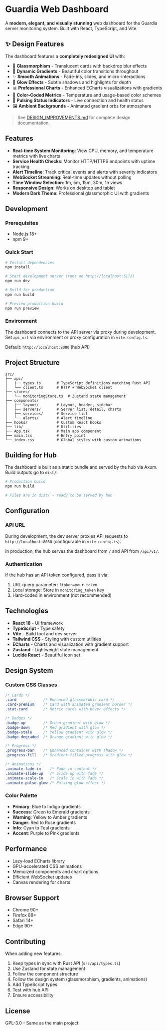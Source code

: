 # Guardia Web Dashboard

A **modern, elegant, and visually stunning** web dashboard for the Guardia server monitoring system. Built with React, TypeScript, and Vite.

## ✨ Design Features

The dashboard features a **completely redesigned UI** with:

- 🎨 **Glassmorphism** - Translucent cards with backdrop blur effects
- 🌈 **Dynamic Gradients** - Beautiful color transitions throughout
- ✨ **Smooth Animations** - Fade-ins, slides, and micro-interactions
- 💫 **Glow Effects** - Subtle shadows and highlights for depth
- 📊 **Professional Charts** - Enhanced ECharts visualizations with gradients
- 🎯 **Color-Coded Metrics** - Temperature and usage-based color schemes
- 🔄 **Pulsing Status Indicators** - Live connection and health status
- 🖼️ **Ambient Backgrounds** - Animated gradient orbs for atmosphere

> See [DESIGN_IMPROVEMENTS.md](./DESIGN_IMPROVEMENTS.md) for complete design documentation.

## Features

- **Real-time System Monitoring**: View CPU, memory, and temperature metrics with live charts
- **Service Health Checks**: Monitor HTTP/HTTPS endpoints with uptime tracking
- **Alert Timeline**: Track critical events and alerts with severity indicators
- **WebSocket Streaming**: Real-time updates without polling
- **Time Window Selection**: 1m, 5m, 15m, 30m, 1h views
- **Responsive Design**: Works on desktop and tablet
- **Modern Dark Theme**: Professional glassmorphic UI with gradients

## Development

### Prerequisites

- Node.js 18+
- npm 9+

### Quick Start

```bash
# Install dependencies
npm install

# Start development server (runs on http://localhost:5173)
npm run dev

# Build for production
npm run build

# Preview production build
npm run preview
```

### Environment

The dashboard connects to the API server via proxy during development. Set `api_url` via environment or proxy configuration in `vite.config.ts`.

Default: `http://localhost:8080` (hub API)

## Project Structure

```
src/
├── api/
│   ├── types.ts       # TypeScript definitions matching Rust API
│   └── client.ts      # HTTP + WebSocket client
├── stores/
│   └── monitoringStore.ts  # Zustand state management
├── components/
│   ├── layout/        # Layout, header, sidebar
│   ├── servers/       # Server list, detail, charts
│   ├── services/      # Service list
│   └── alerts/        # Alert timeline
├── hooks/             # Custom React hooks
├── lib/               # Utilities
├── App.tsx            # Main app component
├── main.tsx           # Entry point
└── index.css          # Global styles with custom animations
```

## Building for Hub

The dashboard is built as a static bundle and served by the hub via Axum. Build outputs go to `dist/`.

```bash
# Production build
npm run build

# Files are in dist/ - ready to be served by hub
```

## Configuration

### API URL

During development, the dev server proxies API requests to `http://localhost:8080` (configurable in `vite.config.ts`).

In production, the hub serves the dashboard from `/` and API from `/api/v1/`.

### Authentication

If the hub has an API token configured, pass it via:

1. URL query parameter: `?token=your-token`
2. Local storage: Store in `monitoring_token` key
3. Hard-coded in environment (not recommended)

## Technologies

- **React 18** - UI framework
- **TypeScript** - Type safety
- **Vite** - Build tool and dev server
- **Tailwind CSS** - Styling with custom utilities
- **ECharts** - Charts and visualization with gradient support
- **Zustand** - Lightweight state management
- **Lucide React** - Beautiful icon set

## Design System

### Custom CSS Classes

```css
/* Cards */
.card            /* Enhanced glassmorphic card */
.card-premium    /* Card with animated gradient border */
.stat-card       /* Metric cards with hover effects */

/* Badges */
.badge-up        /* Green gradient with glow */
.badge-down      /* Red gradient with glow */
.badge-stale     /* Yellow gradient with glow */
.badge-degraded  /* Orange gradient with glow */

/* Progress */
.progress-bar    /* Enhanced container with shadow */
.progress-fill   /* Gradient-filled progress with glow */

/* Animations */
.animate-fade-in    /* Fade in content */
.animate-slide-up   /* Slide up with fade */
.animate-scale-in   /* Scale in with fade */
.animate-pulse-glow /* Pulsing glow effect */
```

### Color Palette

- **Primary**: Blue to Indigo gradients
- **Success**: Green to Emerald gradients
- **Warning**: Yellow to Amber gradients
- **Danger**: Red to Rose gradients
- **Info**: Cyan to Teal gradients
- **Accent**: Purple to Pink gradients

## Performance

- Lazy-load ECharts library
- GPU-accelerated CSS animations
- Memoized components and chart options
- Efficient WebSocket updates
- Canvas rendering for charts

## Browser Support

- Chrome 90+
- Firefox 88+
- Safari 14+
- Edge 90+

## Contributing

When adding new features:

1. Keep types in sync with Rust API (`src/api/types.ts`)
2. Use Zustand for state management
3. Follow the component structure
4. Follow the design system (glassmorphism, gradients, animations)
5. Add TypeScript types
6. Test with hub API
7. Ensure accessibility

## License

GPL-3.0 - Same as the main project
